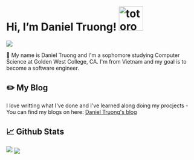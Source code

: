# Hi, I’m Daniel Truong!   <img src="https://emoji.gg/assets/emoji/9085-totoro.png" width="64px" height="64px" alt="totoro">

<a href="https://www.linkedin.com/in/truong-duy-1122001/"> <img src="https://img.shields.io/badge/-LinkedIn-0e76a8?style=plastic&logo=linkedIn"> </a>  

👨 My name is Daniel Truong and I'm a sophomore studying Computer Science at Golden West College, CA. I'm from Vietnam and my goal is to become a software engineer.

## ✏️ My Blog

I love writting what I've done and I've learned along doing my procjects - You can find my blogs on here: <a href="https://danieltruong.hashnode.dev"> Daniel Truong's blog </a>


## 📈 Github Stats

<img src="https://github-readme-stats.vercel.app/api?username=anhduy1202&theme=tokyonight&show_icons=true&count_private=true">

<img align="center" src="https://github-readme-stats.vercel.app/api/top-langs/?username=anhduy1202&theme=tokyonight">




<!---
anhduy1202/anhduy1202 is a ✨ special ✨ repository because its `README.md` (this file) appears on your GitHub profile.
You can click the Preview link to take a look at your changes.
--->
